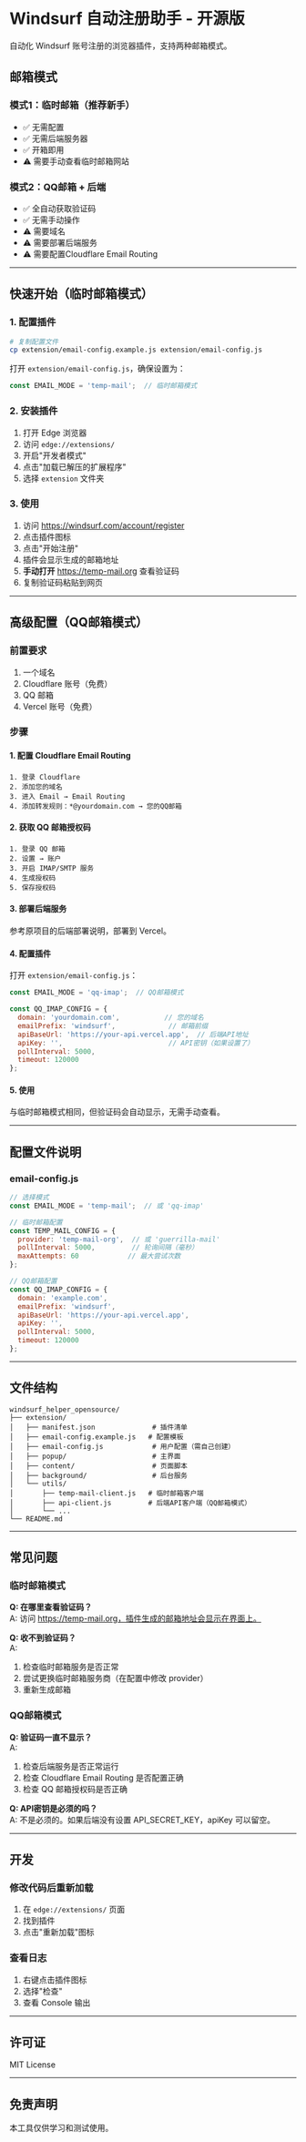 # Windsurf 自动注册助手 - 开源版

自动化 Windsurf 账号注册的浏览器插件，支持两种邮箱模式。

## 邮箱模式

### 模式1：临时邮箱（推荐新手）
- ✅ 无需配置
- ✅ 无需后端服务器
- ✅ 开箱即用
- ⚠️ 需要手动查看临时邮箱网站

### 模式2：QQ邮箱 + 后端
- ✅ 全自动获取验证码
- ✅ 无需手动操作
- ⚠️ 需要域名
- ⚠️ 需要部署后端服务
- ⚠️ 需要配置Cloudflare Email Routing

---

## 快速开始（临时邮箱模式）

### 1. 配置插件

```bash
# 复制配置文件
cp extension/email-config.example.js extension/email-config.js
```

打开 `extension/email-config.js`，确保设置为：
```javascript
const EMAIL_MODE = 'temp-mail';  // 临时邮箱模式
```

### 2. 安装插件

1. 打开 Edge 浏览器
2. 访问 `edge://extensions/`
3. 开启"开发者模式"
4. 点击"加载已解压的扩展程序"
5. 选择 `extension` 文件夹

### 3. 使用

1. 访问 https://windsurf.com/account/register
2. 点击插件图标
3. 点击"开始注册"
4. 插件会显示生成的邮箱地址
5. **手动打开** https://temp-mail.org 查看验证码
6. 复制验证码粘贴到网页

---

## 高级配置（QQ邮箱模式）

### 前置要求

1. 一个域名
2. Cloudflare 账号（免费）
3. QQ 邮箱
4. Vercel 账号（免费）

### 步骤

#### 1. 配置 Cloudflare Email Routing

```
1. 登录 Cloudflare
2. 添加您的域名
3. 进入 Email → Email Routing
4. 添加转发规则：*@yourdomain.com → 您的QQ邮箱
```

#### 2. 获取 QQ 邮箱授权码

```
1. 登录 QQ 邮箱
2. 设置 → 账户
3. 开启 IMAP/SMTP 服务
4. 生成授权码
5. 保存授权码
```

#### 3. 部署后端服务

参考原项目的后端部署说明，部署到 Vercel。

#### 4. 配置插件

打开 `extension/email-config.js`：

```javascript
const EMAIL_MODE = 'qq-imap';  // QQ邮箱模式

const QQ_IMAP_CONFIG = {
  domain: 'yourdomain.com',           // 您的域名
  emailPrefix: 'windsurf',             // 邮箱前缀
  apiBaseUrl: 'https://your-api.vercel.app',  // 后端API地址
  apiKey: '',                          // API密钥（如果设置了）
  pollInterval: 5000,
  timeout: 120000
};
```

#### 5. 使用

与临时邮箱模式相同，但验证码会自动显示，无需手动查看。

---

## 配置文件说明

### email-config.js

```javascript
// 选择模式
const EMAIL_MODE = 'temp-mail';  // 或 'qq-imap'

// 临时邮箱配置
const TEMP_MAIL_CONFIG = {
  provider: 'temp-mail-org',  // 或 'guerrilla-mail'
  pollInterval: 5000,         // 轮询间隔（毫秒）
  maxAttempts: 60            // 最大尝试次数
};

// QQ邮箱配置
const QQ_IMAP_CONFIG = {
  domain: 'example.com',
  emailPrefix: 'windsurf',
  apiBaseUrl: 'https://your-api.vercel.app',
  apiKey: '',
  pollInterval: 5000,
  timeout: 120000
};
```

---

## 文件结构

```
windsurf_helper_opensource/
├── extension/
│   ├── manifest.json              # 插件清单
│   ├── email-config.example.js   # 配置模板
│   ├── email-config.js            # 用户配置（需自己创建）
│   ├── popup/                     # 主界面
│   ├── content/                   # 页面脚本
│   ├── background/                # 后台服务
│   └── utils/
│       ├── temp-mail-client.js   # 临时邮箱客户端
│       ├── api-client.js         # 后端API客户端（QQ邮箱模式）
│       └── ...
└── README.md
```

---

## 常见问题

### 临时邮箱模式

**Q: 在哪里查看验证码？**  
A: 访问 https://temp-mail.org，插件生成的邮箱地址会显示在界面上。

**Q: 收不到验证码？**  
A: 
1. 检查临时邮箱服务是否正常
2. 尝试更换临时邮箱服务商（在配置中修改 provider）
3. 重新生成邮箱

### QQ邮箱模式

**Q: 验证码一直不显示？**  
A:
1. 检查后端服务是否正常运行
2. 检查 Cloudflare Email Routing 是否配置正确
3. 检查 QQ 邮箱授权码是否正确

**Q: API密钥是必须的吗？**  
A: 不是必须的。如果后端没有设置 API_SECRET_KEY，apiKey 可以留空。

---

## 开发

### 修改代码后重新加载

1. 在 `edge://extensions/` 页面
2. 找到插件
3. 点击"重新加载"图标

### 查看日志

1. 右键点击插件图标
2. 选择"检查"
3. 查看 Console 输出

---

## 许可证

MIT License

---

## 免责声明

本工具仅供学习和测试使用。
